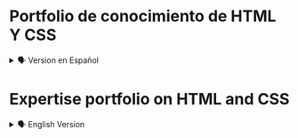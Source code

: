 # Portfolio de conocimiento de HTML Y CSS

<details>
    <summary>🗣️ Version en Español</summary>

<details>
    <summary>🖥️ Diseño Web</summary>

![](https://github.com/diegudeveloper/Projects_html_css/blob/gh-pages/Assets/PC.png)

</details>


## Bienvenido! 👋

Gracias por tomarte el tiempo para observar, analizar y sobre todo realizar críticas constructivas.

[Portafolio HTML y CSS](https://diegudeveloper.github.io/Projects_html_css/) es el resultado de mis habilidades adquiridas en los diferentes cursos tomados en distintas plataformas online, por ende, me considero una persona autodidacta y con muchas ganas de aprender y de convertirme en un gran Fronted Developer. 

Tus comentarios, observaciones y críticas me ayudaran a afianzar mis conocimientos y a su vez obtener buenas bases para futuros proyectos con HTML y CSS.

**Toma en cuenta que estos son mis primeros proyectos después de realizar una serie de cursos y no tengo la experiencia que se amerita para tener unas buenas prácticas, por tal motivo, seguro encontraras algunos errores de códigos que seguramente pueden ser mejorados.**

## El Portafolio. 🗂️

El Portafolio consta de 14 proyectos, en ellos solo se utiliza Html y Css puro.

Todos los proyectos se comenzaron a elaborar después de realizar 4 cursos de Html Y Css (Introducción a la Web). Algunos de estos cursos fueron tomado de plataformas como: Youtube, Platzi, Edteam y Código facilito. 

## ¿Como Puedes Ayudarme? 🙋‍♂️

En cada uno de los proyectos podrás ver los enlaces tanto del Github Page como del Archivo Readme. Desde ahí podrás realizar todas las críticas necesarias para poder mejorar tanto el proyecto como mis habilidades y conocimientos para las buenas prácticas.

## Tus Criticas Constructivas ✍️

No dudes en mencionar como puedo mejorar mis estructuras con html y sobre todo mi diseño con Css.

Debes recordar que soy un aprendiz junior y que no poseo experiencia alguna, sin embargo, estoy abierto a toda clase de mejora y sobre todo de aprendizaje.



## Implementando mi Proyecto 📥📤

Te comento que mi portafolio esta alojado en:

- [Github Pages] (https://diegudeveloper.github.io/Projects_html_css/)

- [Github Readme] (https://github.com/diegudeveloper/Projects_html_css)

Y mis Proyectos en:

- [Replit] (https://replit.com/repls)

## Proyectos 🗃️

- Proyecto01 Web Curso
<details>
    <summary>🖥 Desktop version</summary>

![](https://github.com/diegudeveloper/Projects_html_css/blob/gh-pages/Proyectos/Proyecto1desktop.png)

</details>

<details>
    <summary>📱 Mobile version</summary>
            
![](https://github.com/diegudeveloper/Projects_html_css/blob/gh-pages/Proyectos/Proyecto1movil.jpg)

</details>

- Proyecto02 Web Restaurant

<details>
    <summary>🖥 Desktop version</summary>

![](https://github.com/diegudeveloper/Projects_html_css/blob/gh-pages/Proyectos/Proyecto2desktop.png)

</details>

<details>
    <summary>📱 Mobile version</summary>
            
![](https://github.com/diegudeveloper/Projects_html_css/blob/gh-pages/Proyectos/Proyecto2movil.png)

</details>

- Proyecto03 Web Headphones

<details>
    <summary>🖥 Desktop version</summary>

![](https://github.com/diegudeveloper/Projects_html_css/blob/gh-pages/Proyectos/Proyecto3desktop.png)

</details>

<details>
    <summary>📱 Mobile version</summary>
            
![](https://github.com/diegudeveloper/Projects_html_css/blob/gh-pages/Proyectos/Proyecto3movil.png)

</details>

- Proyecto04 Web Minimalista

<details>
    <summary>🖥 Desktop version</summary>

![](https://github.com/diegudeveloper/Projects_html_css/blob/gh-pages/Proyectos/Proyecto4desktop.png)

</details>

<details>
    <summary>📱 Mobile version</summary>
            
![](https://github.com/diegudeveloper/Projects_html_css/blob/gh-pages/Proyectos/Proyecto4movil.png)

</details>

- Proyecto05 Web Digital Marketink

<details>
    <summary>🖥 Desktop version</summary>

![](https://github.com/diegudeveloper/Projects_html_css/blob/gh-pages/Proyectos/Proyecto5desktop.png)

</details>

<details>
    <summary>📱 Mobile version</summary>
            
![](https://github.com/diegudeveloper/Projects_html_css/blob/gh-pages/Proyectos/Proyecto5movil.png)

</details>

- Proyecto06 Web Genesis

<details>
    <summary>🖥 Desktop version</summary>

![](https://github.com/diegudeveloper/Projects_html_css/blob/gh-pages/Proyectos/Proyecto6desktop.png)

</details>

<details>
    <summary>📱 Mobile version</summary>
            
![](https://github.com/diegudeveloper/Projects_html_css/blob/gh-pages/Proyectos/Proyecto6movil.png)

</details>

- Proyecto07 Landing Pages

<details>
    <summary>🖥 Desktop version</summary>

![](https://github.com/diegudeveloper/Projects_html_css/blob/gh-pages/Proyectos/Proyecto7desktop.png)

</details>

<details>
    <summary>📱 Mobile version</summary>
            
![](https://github.com/diegudeveloper/Projects_html_css/blob/gh-pages/Proyectos/Proyecto7movil.png)

</details>

- Proyecto08 Grid

<details>
    <summary>🖥 Desktop version</summary>

![](https://github.com/diegudeveloper/Projects_html_css/blob/gh-pages/Proyectos/Proyecto8desktop.png)

</details>

<details>
    <summary>📱 Mobile version</summary>
            
![](https://github.com/diegudeveloper/Projects_html_css/blob/gh-pages/Proyectos/Proyecto8movil.png)

</details>

- Proyecto09 Responsive Menu

<details>
    <summary>🖥 Desktop version</summary>

![](https://github.com/diegudeveloper/Projects_html_css/blob/gh-pages/Proyectos/Proyecto9desktop.png)

</details>

<details>
    <summary>📱 Mobile version</summary>
            
![](https://github.com/diegudeveloper/Projects_html_css/blob/gh-pages/Proyectos/Proyecto9movil.png)

</details>

- Proyecto10 Filtro

<details>
    <summary>🖥 Desktop version</summary>

![](https://github.com/diegudeveloper/Projects_html_css/blob/gh-pages/Proyectos/Proyecto10desktop.png)

</details>

<details>
    <summary>📱 Mobile version</summary>
            
![](https://github.com/diegudeveloper/Projects_html_css/blob/gh-pages/Proyectos/Proyecto10movil.png)

</details>

- Proyecto11 Menu Animado

<details>
    <summary>🖥 Desktop version</summary>

![](https://github.com/diegudeveloper/Projects_html_css/blob/gh-pages/Proyectos/Proyecto11Desktop.png)

</details>

<details>
    <summary>📱 Mobile version</summary>
            
![](https://github.com/diegudeveloper/Projects_html_css/blob/gh-pages/Proyectos/Proyecto11movil.png)

</details>

- Proyecto12 Desafio Card

<details>
    <summary>🖥 Desktop version</summary>

    ![](https://github.com/diegudeveloper/Projects_html_css/blob/gh-pages/Proyectos/Proyecto12desktop.jpg)

</details>

<details>
    <summary>📱 Mobile version</summary>
            
![](https://github.com/diegudeveloper/Projects_html_css/blob/gh-pages/Proyectos/Proyecto12movil.jpg)

</details>

- Proyecto13 Desafio Card Component

<details>
    <summary>🖥 Desktop version</summary>

![](https://github.com/diegudeveloper/Projects_html_css/blob/gh-pages/Proyectos/Proyecto13Desktop.jpg)

</details>

<details>
    <summary>📱 Mobile version</summary>
            
![](https://github.com/diegudeveloper/Projects_html_css/blob/gh-pages/Proyectos/Proyecto13movil.jpg)

</details>

## ¡Ayudame a Mejorar! 🚀

</details>

# Expertise portfolio on HTML and CSS

<details>
    <summary>🗣️ English Version</summary>

<details>
    <summary>🖥️ Web design</summary>

![](https://github.com/diegudeveloper/Projects_html_css/blob/gh-pages/Assets/PC.png)

</details>

## Welcome! 👋

Thank you for taking your time to read, analyze and most importantly give me positive feedback.

[Portafolio HTML y CSS](https://diegudeveloper.github.io/Projects_html_css/) are the result of new skills acquired from different online courses I have done. Therefore I consider myself a self taught professional with a big desire for learning. I wish to become a great Front end developer.